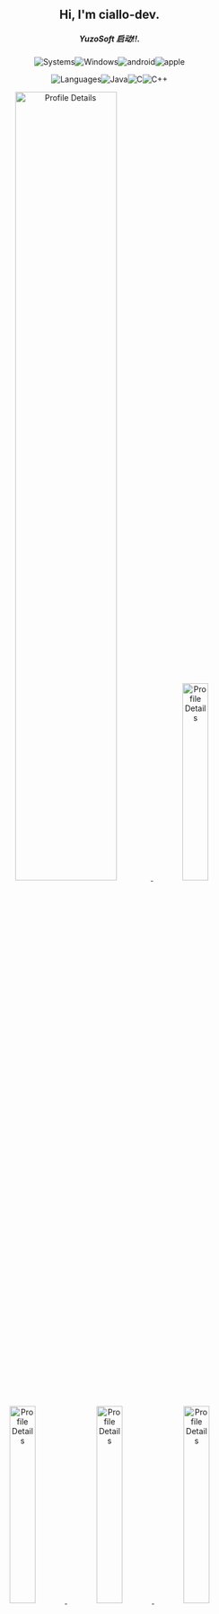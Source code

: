 <h2 align="center">Hi, I'm ciallo-dev.</h2>
<em><h5 align="center">YuzoSoft 启动!!.</h5></em>

<!-- systems -->
<p align="center">
<img
src="https://shields.io/badge/-systems-black?style=for-the-badge"
alt="Systems"><img
src="https://img.shields.io/badge/Windows-0078D6?style=for-the-badge&logo=windows&logoColor=white"
alt="Windows"/><img
src="https://img.shields.io/badge/Android-3DDC84?style=for-the-badge&logo=android&logoColor=white"
alt="android"/><img
src="https://img.shields.io/badge/Apple-white?style=for-the-badge&logo=apple&logoColor=gray"
alt="apple"/>
  
  
</p>

<!-- languages -->
<p align="center">
<img
src="https://shields.io/badge/-languages-blue?style=for-the-badge"
alt="Languages"><img
src="https://img.shields.io/badge/Java-ED8B00?style=for-the-badge&logo=java&logoColor=white"
alt="Java"><img
src="https://img.shields.io/badge/C-00599C?style=for-the-badge&logo=c&logoColor=white"
alt="C"><img
src="https://img.shields.io/badge/C%2B%2B-00599C?style=for-the-badge&logo=c%2B%2B&logoColor=white"
alt="C++">
</p>

<!-- stats -->
<a href="https://github.com/vn7n24fzkq/github-profile-summary-cards">
<p align="center">
<img width="60%" alt="Profile Details" src="http://github-profile-summary-cards.vercel.app/api/cards/profile-details?username=ciallo-dev&count_private=true&theme=transparent" />
<img width="30%" alt="Profile Details" src="http://github-profile-summary-cards.vercel.app/api/cards/repos-per-language?username=ciallo-dev&count_private=true&theme=transparent" />
<img width="30%" alt="Profile Details" src="http://github-profile-summary-cards.vercel.app/api/cards/most-commit-language?username=ciallo-dev&count_private=true&theme=transparent" />
<img width="30%" alt="Profile Details" src="http://github-profile-summary-cards.vercel.app/api/cards/stats?username=ciallo-dev&count_private=true&theme=transparent" />
<img width="30%" alt="Profile Details" src="http://github-profile-summary-cards.vercel.app/api/cards/productive-time?username=ciallo-dev&count_private=true&theme=transparent&utcOffset=8" />
</p>
</a>
